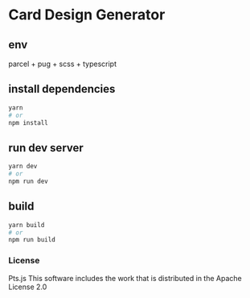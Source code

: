 # Card Design Generator
## env
parcel + pug + scss + typescript
 ## install dependencies
```bash
yarn
# or
npm install
```
 ## run dev server
```bash
yarn dev
# or
npm run dev
```
 ## build
```bash
yarn build
# or 
npm run build
```
 ### License
Pts.js
This software includes the work that is distributed in the Apache License 2.0